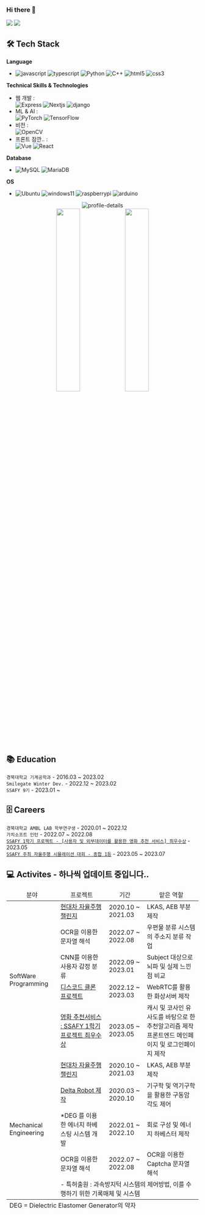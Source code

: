 ### Hi there 👋

<!-- ![javascript](https://img.shields.io/badge/JavaScript-F7DF1E.svg?style=flat-squaree&logo=javascript&logoColor=black)
<a href="연결하고싶은링크"><img src="https://img.shields.io/badge/뱃지이름-뱃지색상?style=flat-square&logo=로고이미지이름&logoColor=white&link=연결하고싶은링크"/></a>  -->

<img src="https://img.shields.io/badge/instagram-E4405F?style=flat-squaree&logo=instagram&logoColor=white"/> <a href="mailto:tncks097@gmail.com"><img src="https://img.shields.io/badge/Gmail-EA4335?style=flat-squaree&logo=gmail&logoColor=white&link=mailto:tncks097@gmail.com"/></a>


<!--
**Kimsc9976/Kimsc9976** is a ✨ _special_ ✨ repository because its `README.md` (this file) appears on your GitHub profile.
![Nodejs](https://img.shields.io/badge/Nodejs-%339933.svg?style=flat-squaree&logo=Node.js&logoColor=white)
Here are some ideas to get you started:

- 🔭 I’m currently working on ...
- 🌱 I’m currently learning ...
- 👯 I’m looking to collaborate on ...
- 🤔 I’m looking for help with ...
- 💬 Ask me about ...
- 📫 How to reach me: ...
- 😄 Pronouns: ...
- ⚡ Fun fact: ...
-->
🛠 Tech Stack
--- 

**Language**<br>
- ![javascript](https://img.shields.io/badge/JavaScript-F7DF1E.svg?style=flat-squaree&logo=javascript&logoColor=black)
![typescript](https://img.shields.io/badge/TypeScript-3178C6.svg?style=flat-squaree&logo=typescript&logoColor=white)
![Python](https://img.shields.io/badge/python-3670A0?style=flat-squaree&logo=python&logoColor=white)
![C++](https://img.shields.io/badge/C++-%2300599C.svg?style=flat-squaree&logo=c%2B%2B&logoColor=white)
![html5](https://img.shields.io/badge/HTML5-E34F26.svg?style=flat-squaree&logo=html5&logoColor=white)
![css3](https://img.shields.io/badge/CSS3-1572B6.svg?style=flat-squaree&logo=css3&logoColor=white)


**Technical Skills & Technologies** <br>
- 웹 개발 :<br>
![Express](https://img.shields.io/badge/Express-000000.svg?style=flat-squaree&logo=express&logoColor=white)
![Nextjs](https://img.shields.io/badge/Nextjs-ffffff.svg?style=flat-squaree&logo=nextdotjs&logoColor=black)
![django](https://img.shields.io/badge/django-092E20.svg?style=flat-squaree&logo=django&logoColor=white)
- ML & AI : 
   <br>![PyTorch](https://img.shields.io/badge/PyTorch-%23EE4C2C.svg?style=flat-squaree&logo=PyTorch&logoColor=white)
![TensorFlow](https://img.shields.io/badge/TensorFlow-FF6F00.svg?style=flat-squaree&logo=TensorFlow&logoColor=white)
- 비전 :
   <br>![OpenCV](https://img.shields.io/badge/openCV-143055.svg?style=flat-squaree&logo=opencv&logoColor=white)
- 프론트 잠깐.. :<br>
![Vue](https://img.shields.io/badge/Vue-4FC08D.svg?style=flat-squaree&logo=vuedotjs&logoColor=white)
![React](https://img.shields.io/badge/React-61DAFB.svg?style=flat-squaree&logo=React&logoColor=black)
  
**Database** <br>
- ![MySQL](https://img.shields.io/badge/MySQL-%2300f.svg?style=flat-squaree&logo=mysql&logoColor=white&textColor=white)
![MariaDB](https://img.shields.io/badge/MariaDB-003545.svg?style=flat-squaree&logo=MariaDB&logoColor=white)

**OS** <br>
- ![Ubuntu](https://img.shields.io/badge/Ubuntu-E95420?style=flat-squaree&logo=ubuntu&logoColor=white)
![windows11](https://img.shields.io/badge/Windows-0078D4?style=flat-squaree&logo=windows11&logoColor=white)
![raspberrypi](https://img.shields.io/badge/RaspberryPi-A22846?style=flat-squaree&logo=raspberrypi&logoColor=white)
![arduino](https://img.shields.io/badge/arduino-00979D?style=flat-squaree&logo=arduino&logoColor=white)

<div align="center">

![profile-details](http://github-profile-summary-cards.vercel.app/api/cards/profile-details?username=Kimsc9976&theme=github) <br>
<img src="http://github-profile-summary-cards.vercel.app/api/cards/most-commit-language?username=Kimsc9976&theme=github" width="35%" height="35%">
<img src="http://github-profile-summary-cards.vercel.app/api/cards/repos-per-language?username=Kimsc9976&theme=github" width="35%" height="35%">
<!--
<img src="https://github-readme-stats.vercel.app/api/top-langs/?username=Kimsc9976&hide=jupyter%20notebook" width="24%" height="24%">
-->
<!--
<picture>
 <source media="(prefers-color-scheme: dark)" srcset="https://raw.githubusercontent.com/Kimsc9976/Kimsc9976/output/github-contribution-grid-snake-dark.svg">
 <source media="(prefers-color-scheme: light)" srcset="https://raw.githubusercontent.com/Kimsc9976/Kimsc9976/output/github-contribution-grid-snake.svg">
 <img alt="github contribution grid snake animation" src="https://raw.githubusercontent.com/Kimsc9976/Kimsc9976/output/github-contribution-grid-snake.svg">
</picture>
-->
<br> 

</div>
   
  
📚 Education
---
`경북대학교 기계공학과` - 2016.03 ~ 2023.02 <br>
`Smilegate Winter Dev.` - 2022.12 ~ 2023.02 <br>
`SSAFY 9기` - 2023.01 ~ 


🗄️ Careers 
---
`경북대학교 AMBL LAB 학부연구생` - 2020.01 ~ 2022.12 <br>
`가치소프트 인턴` - 2022.07 ~ 2022.08 <br>
<a href="https://github.com/SSAFY-Fianl-PJT/SSAFY-Final-PJT">`SSAFY 1학기 프로젝트 - [사용자 및 외부데이터를 활용한 영화 추천 서비스] 최우수상`</a> - 2023.05 <br>
<a href="https://github.com/SSA92/SSA92">`SSAFY 주최 자율주행 시뮬레이션 대회 - 종합 1등`</a> - 2023.05 ~ 2023.07 <br>



💻 Activites - 하나씩 업데이트 중입니다..
---


<table>
   <thead>
     <tr style="text-align: center;">
       <td>분야</td>
       <td>프로젝트</td>
       <td>기간</td>
       <td>맡은 역할</td>
     </tr>
   </thead>
   <tbody>
     <tr id="SoftWare Programming">
       <td rowspan="5">SoftWare Programming</td>
       <td><a href="/Project/young_hyundai/">현대차 자율주행 챌린지</a></td>
       <td>2020.10 ~ 2021.03</td>
       <td> LKAS, AEB 부분 제작</td>
     </tr>
     <tr>
       <td>OCR을 이용한 문자열 해석</td>
       <td>2022.07 ~ 2022.08</td>
       <td>우편물 분류 시스템의 주소지 분류 작업</td>
     </tr>
     <tr>
       <td>CNN를 이용한 사용자 감정 분류</td>
       <td>2022.09 ~ 2023.01</td>
       <td>Subject 대상으로 뇌파 및 실제 느낀점 비교</td>
     </tr>
     <tr>       
       <td><a href="/Project/Ottogi/">디스코드 클론 프로젝트</a></td>
       <td>2022.12 ~ 2023.03</td>
        <td>WebRTC를 활용한 화상서버 제작</td>
     </tr>
     <tr>       
       <td><a href="https://github.com/SSAFY-Fianl-PJT/SSAFY-Final-PJT">영화 추천서비스 : SSAFY 1학기 프로젝트 최우수상 </a></td>
       <td>2023.05 ~ 2023.05</td>
        <td>캐시 및 코사인 유사도를 바탕으로 한 추천알고리즘 제작<br>프론트엔드 메인페이지 및 로그인페이지 제작 </td>
     </tr>
     <tr id="Mechanical Engineering">
       <td rowspan="5">Mechanical Engineering</td>
       <td><a href="/Project/young_hyundai/">현대차 자율주행 챌린지</a></td>
       <td>2020.10 ~ 2021.03</td>
        <td> LKAS, AEB 부분 제작</td>
     </tr>
     <tr>
        <td><a href="/Project/Delta_robot/">Delta Robot 제작</a></td>
       <td>2020.03 ~ 2020.10</td>
        <td> 기구학 및 역기구학을 활용한 구동암 각도 제어</td>
     </tr>
     <tr>
       <td>*DEG 를 이용한 에너지 하베스팅 시스템 개발</td>
       <td>2022.01 ~ 2022.10</td>
       <td>회로 구성 및 에너지 하베스터 제작</td>
     </tr>
     <tr>
       <td>OCR을 이용한 문자열 해석</td>
       <td>2022.07 ~ 2022.08</td>
       <td>OCR을 이용한 Captcha 문자열 해석</td>
     </tr>
     <tr>
         <td colspan="4">
            - 특허출원 : 과속방지턱 시스템의 제어방법, 이를 수행하기 위한 기록매체 및 시스템
         </td>
     </tr>
      
  </tbody>
   <tfoot>
      <tr id="annotation">
         <td colspan="4">
            DEG = Dielectric Elastomer Generator의 약자
         </td>
      </tr>
   </tfoot>
</table>

<!-- 
**** Software programming 관련 Project <br>
 
|프로젝트|기간|
|:---:|:---:|
|[디스코드 클론 프로젝트 : WebRTC를 활용한 화상서버 제작](/Project/Ottogi/)|2022.12 ~ 2023.03|
|CNN를 이용한 사용자 감정 분류|2022.09 ~ 2023.01|
|OCR을 이용한 문자열 해석|2022.07 ~ 2022.08|
|[Camera를 이용한 물체 데이터 분석 및 해석](/Project/gachi_soft_internship/)|2022.07 ~ 2022.08|
|[현대차 자율주행 챌린지 LKAS, AEB 부분 제작 ](/Project/young_hyundai/)|2020.01 ~ 2020.09|




**** Mechanical engineering 관련 Project <br>

|프로젝트|기간|
|:---:|:---:|
|DEG 를 이용한 에너지 하베스팅 시스템 개발|2022.01 ~ 2022.10|
|OCR을 이용한 문자열 해석|2022.07 ~ 2022.08|
|[현대차 자율주행 챌린지 LKAS, AEB 부분 제작 ](/Project/young_hyundai/)|2020.01 ~ 2020.09|
|[Delta Robot 제작](/Project/Delta_robot/)|2020.03 ~ 2020.08|



<table>
   <tr>
      <td> 
        <a href="https://github.com/SSAFY-Fianl-PJT/SSAFY-Final-PJT"> SSAFY 1학기 공통 프로젝트 </a> <br>- 2023.05 <br> 
      </td>
      <td>
         외부 데이터 및 User데이터를 활용한 영화 추천서비스
      </td>
      <td> 최우수상 </td>
   </tr>
  <tr id="SSAFY_RACE">
    <td rowspan="3">SSAFY 주최 자율주행 시뮬레이션 대회<br> - 2023.07 </td>
    <td>기본 주행 분야[Path Planning] </td>
    <td>3 위</td>
  </tr     
  <tr>
    <td>장애물 회피 분야[Local Path Planning]</td>
    <td>2 위</td>
  </tr>
  <tr>
    <td>최종 종합 부분</td>
    <td>1 위</td>
  </tr>
</table>

 -->




